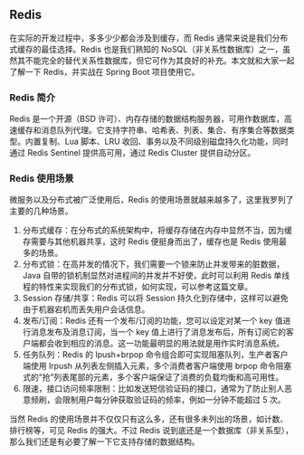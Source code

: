 ## Redis

在实际的开发过程中，多多少少都会涉及到缓存，而 Redis 通常来说是我们分布式缓存的最佳选择。Redis 也是我们熟知的 NoSQL（非关系性数据库）之一，虽然其不能完全的替代关系性数据库，但它可作为其良好的补充。本文就和大家一起了解一下 Redis，并实战在 Spring Boot 项目使用它。

### Redis 简介

Redis 是一个开源（BSD 许可）、内存存储的数据结构服务器，可用作数据库，高速缓存和消息队列代理。它支持字符串、哈希表、列表、集合、有序集合等数据类型。内置复制、Lua 脚本、LRU 收回、事务以及不同级别磁盘持久化功能，同时通过 Redis Sentinel 提供高可用，通过 Redis Cluster 提供自动分区。

### Redis 使用场景

微服务以及分布式被广泛使用后，Redis 的使用场景就越来越多了，这里我罗列了主要的几种场景。

1. 分布式缓存：在分布式的系统架构中，将缓存存储在内存中显然不当，因为缓存需要与其他机器共享，这时 Redis 便挺身而出了，缓存也是 Redis 使用最多的场景。
2. 分布式锁：在高并发的情况下，我们需要一个锁来防止并发带来的脏数据，Java 自带的锁机制显然对进程间的并发并不好使，此时可以利用 Redis 单线程的特性来实现我们的分布式锁，如何实现，可以参考这篇文章。
3. Session 存储/共享：Redis 可以将 Session 持久化到存储中，这样可以避免由于机器宕机而丢失用户会话信息。
4. 发布/订阅：Redis 还有一个发布/订阅的功能，您可以设定对某一个 key 值进行消息发布及消息订阅，当一个 key 值上进行了消息发布后，所有订阅它的客户端都会收到相应的消息。这一功能最明显的用法就是用作实时消息系统。
5. 任务队列：Redis 的 lpush+brpop 命令组合即可实现阻塞队列，生产者客户端使用 lrpush 从列表左侧插入元素，多个消费者客户端使用 brpop 命令阻塞式的”抢”列表尾部的元素，多个客户端保证了消费的负载均衡和高可用性。
6. 限速，接口访问频率限制：比如发送短信验证码的接口，通常为了防止别人恶意频刷，会限制用户每分钟获取验证码的频率，例如一分钟不能超过 5 次。

当然 Redis 的使用场景并不仅仅只有这么多，还有很多未列出的场景，如计数、排行榜等，可见 Redis 的强大。不过 Redis 说到底还是一个数据库（非关系型），那么我们还是有必要了解一下它支持存储的数据结构。


